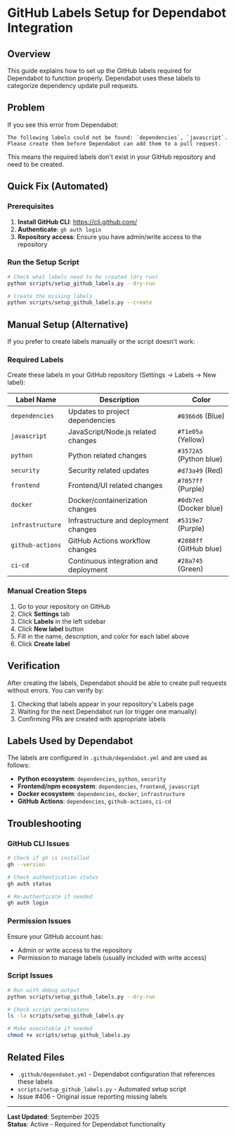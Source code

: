 # GitHub Labels Setup for Dependabot Integration

## Overview

This guide explains how to set up the GitHub labels required for Dependabot to function properly. Dependabot uses these labels to categorize dependency update pull requests.

## Problem

If you see this error from Dependabot:

```
The following labels could not be found: `dependencies`, `javascript`. 
Please create them before Dependabot can add them to a pull request.
```

This means the required labels don't exist in your GitHub repository and need to be created.

## Quick Fix (Automated)

### Prerequisites

1. **Install GitHub CLI**: https://cli.github.com/
2. **Authenticate**: `gh auth login`
3. **Repository access**: Ensure you have admin/write access to the repository

### Run the Setup Script

```bash
# Check what labels need to be created (dry run)
python scripts/setup_github_labels.py --dry-run

# Create the missing labels
python scripts/setup_github_labels.py --create
```

## Manual Setup (Alternative)

If you prefer to create labels manually or the script doesn't work:

### Required Labels

Create these labels in your GitHub repository (Settings → Labels → New label):

| Label Name | Description | Color |
|------------|-------------|--------|
| `dependencies` | Updates to project dependencies | `#0366d6` (Blue) |
| `javascript` | JavaScript/Node.js related changes | `#f1e05a` (Yellow) |
| `python` | Python related changes | `#3572A5` (Python blue) |
| `security` | Security related updates | `#d73a49` (Red) |
| `frontend` | Frontend/UI related changes | `#7057ff` (Purple) |
| `docker` | Docker/containerization changes | `#0db7ed` (Docker blue) |
| `infrastructure` | Infrastructure and deployment changes | `#5319e7` (Purple) |
| `github-actions` | GitHub Actions workflow changes | `#2088ff` (GitHub blue) |
| `ci-cd` | Continuous integration and deployment | `#28a745` (Green) |

### Manual Creation Steps

1. Go to your repository on GitHub
2. Click **Settings** tab
3. Click **Labels** in the left sidebar
4. Click **New label** button
5. Fill in the name, description, and color for each label above
6. Click **Create label**

## Verification

After creating the labels, Dependabot should be able to create pull requests without errors. You can verify by:

1. Checking that labels appear in your repository's Labels page
2. Waiting for the next Dependabot run (or trigger one manually)
3. Confirming PRs are created with appropriate labels

## Labels Used by Dependabot

The labels are configured in `.github/dependabot.yml` and are used as follows:

- **Python ecosystem**: `dependencies`, `python`, `security`
- **Frontend/npm ecosystem**: `dependencies`, `frontend`, `javascript`
- **Docker ecosystem**: `dependencies`, `docker`, `infrastructure`
- **GitHub Actions**: `dependencies`, `github-actions`, `ci-cd`

## Troubleshooting

### GitHub CLI Issues

```bash
# Check if gh is installed
gh --version

# Check authentication status
gh auth status

# Re-authenticate if needed
gh auth login
```

### Permission Issues

Ensure your GitHub account has:
- Admin or write access to the repository
- Permission to manage labels (usually included with write access)

### Script Issues

```bash
# Run with debug output
python scripts/setup_github_labels.py --dry-run

# Check script permissions
ls -la scripts/setup_github_labels.py

# Make executable if needed
chmod +x scripts/setup_github_labels.py
```

## Related Files

- `.github/dependabot.yml` - Dependabot configuration that references these labels
- `scripts/setup_github_labels.py` - Automated setup script
- Issue #406 - Original issue reporting missing labels

---

**Last Updated**: September 2025  
**Status**: Active - Required for Dependabot functionality